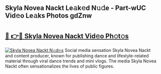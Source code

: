 ## Skyla Novea Nackt Le𝚊k𝚎d N𝚞𝚍e - Part-wUC Vid𝚎o Le𝚊ks Photos gdZnw

# <h2><a href="http://fb4chyr.evod.top/?m=Skyla+Novea+Nackt">🔗 👉🔴 Skyla Novea Nackt Vid𝚎o Ph𝚘t𝚘s</a></h2>

[![Skyla Novea Nackt N𝚞d𝚎s](https://i.imgur.com/8V9OHl7.gif)](http://fb4chyr.evod.top/?m=Skyla+Novea+Nackt)
Social media sensation Skyla Novea Nackt and content producer, known for publishing dance and lifestyle-related material through viral dance trends and mini vlogs. The media Skyla Novea Nackt often sensationalizes the lives of public figures. 

